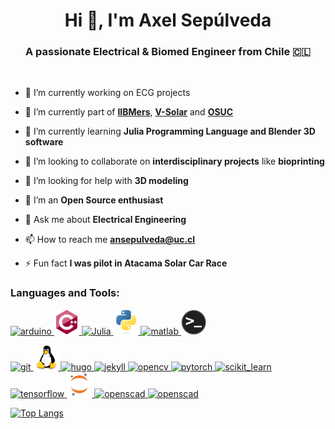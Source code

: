 <h1 align="center">Hi 👋, I'm Axel Sepúlveda</h1>
<h3 align="center">A passionate Electrical & Biomed Engineer from Chile 🇨🇱 </h3>

<p align="left"> <a href="" target="blank"><img src="" alt="" /></a> </p>

- 🔭 I’m currently working on ECG projects

- 🐳  I’m currently part of [**IIBMers**](https://github.com/IIBMErs), [**V-Solar**](https://github.com/V-Solar-UC) and [**OSUC**](https://github.com/open-source-uc)

- 🌱 I’m currently learning **Julia Programming Language and Blender 3D software**

- 👯 I’m looking to collaborate on **interdisciplinary projects** like **bioprinting**

- 🤝 I’m looking for help with **3D modeling**

- :key: I’m an **Open Source enthusiast** 

- 💬 Ask me about **Electrical Engineering**

- 📫 How to reach me **ansepulveda@uc.cl**

- ⚡ Fun fact **I was pilot in Atacama Solar Car Race**


<h3 align="left">Languages and Tools:</h3>
<p align="left"> 
  <a href="https://www.arduino.cc/" target="_blank"> <img src="https://cdn.worldvectorlogo.com/logos/arduino-1.svg" alt="arduino" width="40" height="40"/> </a> 
  <a href="https://www.cplusplus.com/" target="_blank"> <img src="https://raw.githubusercontent.com/devicons/devicon/master/icons/cplusplus/cplusplus-original.svg" alt="cplusplus" width="40" height="40"/> </a> 
  <a href="https://julialang.org/" target="_blank"> <img src="https://www.vectorlogo.zone/logos/julialang/julialang-icon.svg" alt="Julia" width="40" height="40"/> </a>
  <a href="https://www.python.org" target="_blank"> <img src="https://raw.githubusercontent.com/devicons/devicon/master/icons/python/python-original.svg" alt="python" width="40" height="40"/> </a> 
  <a href="https://www.mathworks.com/" target="_blank"> <img src="https://upload.wikimedia.org/wikipedia/commons/2/21/Matlab_Logo.png" alt="matlab" width="40" height="40"/> </a> 
  <a href="Terminals" target="_blank"> <img src="https://raw.githubusercontent.com/github/explore/80688e429a7d4ef2fca1e82350fe8e3517d3494d/topics/terminal/terminal.png" alt="terminal" width="40" height="40"/> </a> 
  
</p>
<p align="left"> 
  <a href="https://git-scm.com/" target="_blank"> <img src="https://www.vectorlogo.zone/logos/git-scm/git-scm-icon.svg" alt="git" width="40" height="40"/> </a> 
  <a href="https://www.linux.org/" target="_blank"> <img src="https://raw.githubusercontent.com/devicons/devicon/master/icons/linux/linux-original.svg" alt="linux" width="40" height="40"/> </a>   
  <a href="https://gohugo.io/" target="_blank"> <img src="https://api.iconify.design/logos-hugo.svg" alt="hugo" width="40" height="40"/> </a> 
  <a href="https://jekyllrb.com/" target="_blank"> <img src="https://www.vectorlogo.zone/logos/jekyllrb/jekyllrb-icon.svg" alt="jekyll" width="40" height="40"/> </a> 
  <a href="https://opencv.org/" target="_blank"> <img src="https://www.vectorlogo.zone/logos/opencv/opencv-icon.svg" alt="opencv" width="40" height="40"/> </a> 
  <a href="https://pytorch.org/" target="_blank"> <img src="https://www.vectorlogo.zone/logos/pytorch/pytorch-icon.svg" alt="pytorch" width="40" height="40"/> </a> 
  <a href="https://scikit-learn.org/" target="_blank"> <img src="https://upload.wikimedia.org/wikipedia/commons/0/05/Scikit_learn_logo_small.svg" alt="scikit_learn" width="40" height="40"/> </a> 
  <a href="https://www.tensorflow.org" target="_blank"> <img src="https://www.vectorlogo.zone/logos/tensorflow/tensorflow-icon.svg" alt="tensorflow" width="40" height="40"/> </a> 
  <a href="https://jupyter.org/" target="_blank"> <img src="https://raw.githubusercontent.com/github/explore/80688e429a7d4ef2fca1e82350fe8e3517d3494d/topics/jupyter-notebook/jupyter-notebook.png" alt="jupyter" width="40" height="40"/> </a> 
  <a href="https://openscad.org/" target="_blank"> <img src="https://openscad.org/assets/img/logo.png" alt="openscad" width="40" height="40"/> </a> 
  <a href="https://www.freecadweb.org/" target="_blank"> <img src="https://camo.githubusercontent.com/42707761ddcdc27dd522db8949216f67238216261afc6220597c1b9361cf1ea9/68747470733a2f2f7777772e667265656361647765622e6f72672f696d616765732f6c6f676f2e706e67" alt="openscad" width="40" height="40"/> </a> 
  
</p>


[![Top Langs](https://github-readme-stats.vercel.app/api/top-langs/?username=chepo92&layout=compact)](https://github.com/chepo92/github-readme-stats)

